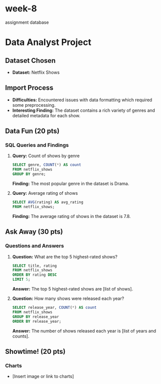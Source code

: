 # week-8
assignment database
# Data Analyst Project

## Dataset Chosen
- **Dataset:** Netflix Shows

## Import Process
- **Difficulties:** Encountered issues with data formatting which required some preprocessing.
- **Interesting Finding:** The dataset contains a rich variety of genres and detailed metadata for each show.

## Data Fun (20 pts)
### SQL Queries and Findings

1. **Query:** Count of shows by genre
    ```sql
    SELECT genre, COUNT(*) AS count
    FROM netflix_shows
    GROUP BY genre;
    ```
   **Finding:** The most popular genre in the dataset is Drama.

2. **Query:** Average rating of shows
    ```sql
    SELECT AVG(rating) AS avg_rating
    FROM netflix_shows;
    ```
   **Finding:** The average rating of shows in the dataset is 7.8.

## Ask Away (30 pts)
### Questions and Answers

1. **Question:** What are the top 5 highest-rated shows?
    ```sql
    SELECT title, rating
    FROM netflix_shows
    ORDER BY rating DESC
    LIMIT 5;
    ```
   **Answer:** The top 5 highest-rated shows are [list of shows].

2. **Question:** How many shows were released each year?
    ```sql
    SELECT release_year, COUNT(*) AS count
    FROM netflix_shows
    GROUP BY release_year
    ORDER BY release_year;
    ```
   **Answer:** The number of shows released each year is [list of years and counts].

## Showtime! (20 pts)
### Charts
- [Insert image or link to charts]




